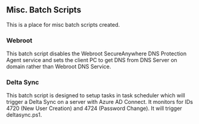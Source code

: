 ## Misc. Batch Scripts

This is a place for misc batch scripts created.

### Webroot

This batch script disables the Webroot SecureAnywhere DNS Protection Agent service and sets the client PC to get DNS from DNS Server on domain rather than Webroot DNS Service.

### Delta Sync

This batch script is designed to setup tasks in task scheduler which will trigger a Delta Sync on a server with Azure AD Connect. It monitors for IDs 4720 (New User Creation) and 4724 (Password Change). It will trigger deltasync.ps1.
